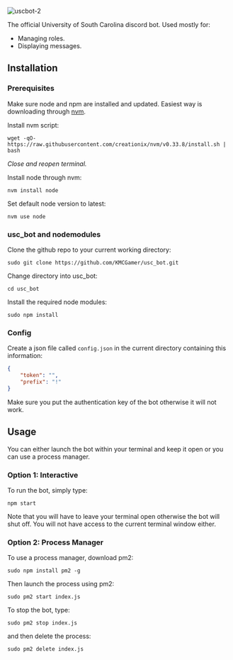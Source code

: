 ![uscbot-2](https://user-images.githubusercontent.com/6385983/34280715-d90ed39c-e687-11e7-82bc-9693a94b19ec.png)

The official University of South Carolina discord bot. Used mostly for:

 * Managing roles.
 * Displaying messages.

## Installation

### Prerequisites

Make sure node and npm are installed and updated. Easiest way is downloading through [nvm](https://github.com/creationix/nvm).

Install nvm script:

`wget -qO- https://raw.githubusercontent.com/creationix/nvm/v0.33.8/install.sh | bash`

_Close and reopen terminal._

Install node through nvm:

`nvm install node`

Set default node version to latest:

`nvm use node`

### usc_bot and nodemodules

Clone the github repo to your current working directory:

`sudo git clone https://github.com/KMCGamer/usc_bot.git`

Change directory into usc_bot:

`cd usc_bot`

Install the required node modules:

`sudo npm install`

### Config

Create a json file called `config.json` in the current directory containing this information:
```json
{
    "token": "",
    "prefix": "!"
}
```

Make sure you put the authentication key of the bot otherwise it will not work.

## Usage

You can either launch the bot within your terminal and keep it open or you can use a process manager.

### Option 1: Interactive

To run the bot, simply type:

`npm start`

Note that you will have to leave your terminal open otherwise the bot will shut off. You will not have access to the current terminal window either.

### Option 2: Process Manager

To use a process manager, download pm2:

`sudo npm install pm2 -g`

Then launch the process using pm2:

`sudo pm2 start index.js`

To stop the bot, type:

`sudo pm2 stop index.js`

and then delete the process:

`sudo pm2 delete index.js`
